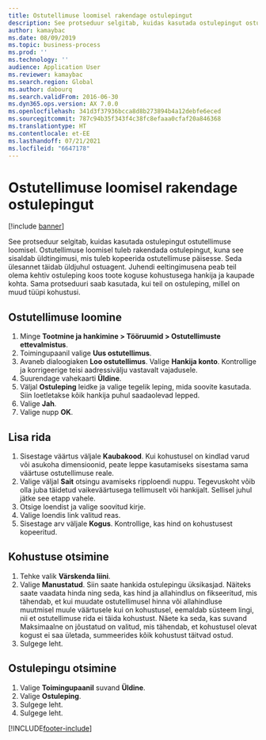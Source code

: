 ```yaml
---
title: Ostutellimuse loomisel rakendage ostulepingut
description: See protseduur selgitab, kuidas kasutada ostulepingut ostutellimuse loomisel.
author: kamaybac
ms.date: 08/09/2019
ms.topic: business-process
ms.prod: ''
ms.technology: ''
audience: Application User
ms.reviewer: kamaybac
ms.search.region: Global
ms.author: dabourq
ms.search.validFrom: 2016-06-30
ms.dyn365.ops.version: AX 7.0.0
ms.openlocfilehash: 341d3f37936bcca8d8b273894b4a12debfe6eced
ms.sourcegitcommit: 787c94b35f343f4c38fc8efaaa0cfaf20a846368
ms.translationtype: HT
ms.contentlocale: et-EE
ms.lasthandoff: 07/21/2021
ms.locfileid: "6647178"
---
```

# <a name="apply-a-purchase-agreement-when-creating-a-purchase-order"></a>Ostutellimuse loomisel rakendage ostulepingut

[!include [banner](../../includes/banner.md)]

See protseduur selgitab, kuidas kasutada ostulepingut ostutellimuse loomisel. Ostutellimuse loomisel tuleb rakendada ostulepingut, kuna see sisaldab üldtingimusi, mis tuleb kopeerida ostutellimuse päisesse. Seda ülesannet täidab üldjuhul ostuagent. Juhendi eeltingimusena peab teil olema kehtiv ostuleping koos toote koguse kohustusega hankija ja kaupade kohta. Sama protseduuri saab kasutada, kui teil on ostuleping, millel on muud tüüpi kohustusi.

## <a name="create-a-purchase-order"></a>Ostutellimuse loomine

1. Minge **Tootmine ja hankimine \> Tööruumid \> Ostutellimuste ettevalmistus**.
1. Toimingupaanil valige **Uus ostutellimus**.
1. Avaneb dialoogiaken **Loo ostutellimus**. Valige **Hankija konto**. Kontrollige ja korrigeerige teisi aadressivälju vastavalt vajadusele.
1. Suurendage vahekaarti **Üldine**.
1. Väljal **Ostuleping** leidke ja valige tegelik leping, mida soovite kasutada. Siin loetletakse kõik hankija puhul saadaolevad lepped.  
1. Valige **Jah**.
1. Valige nupp **OK**.

## <a name="add-a-line"></a>Lisa rida

1. Sisestage väärtus väljale **Kaubakood**. Kui kohustusel on kindlad varud või asukoha dimensioonid, peate leppe kasutamiseks sisestama sama väärtuse ostutellimuse reale.
1. Valige väljal **Sait** otsingu avamiseks ripploendi nuppu. Tegevuskoht võib olla juba täidetud vaikeväärtusega tellimuselt või hankijalt. Sellisel juhul jätke see etapp vahele.  
1. Otsige loendist ja valige soovitud kirje.
1. Valige loendis link valitud reas.
1. Sisestage arv väljale **Kogus**. Kontrollige, kas hind on kohustusest kopeeritud.  

## <a name="look-up-the-commitment"></a>Kohustuse otsimine

1. Tehke valik **Värskenda liini**.
1. Valige **Manustatud**. Siin saate hankida ostulepingu üksikasjad. Näiteks saate vaadata hinda ning seda, kas hind ja allahindlus on fikseeritud, mis tähendab, et kui muudate ostutellimusel hinna või allahindluse muutmisel muule väärtusele kui on kohustusel, eemaldab süsteem lingi, nii et ostutellimuse rida ei täida kohustust. Näete ka seda, kas suvand Maksimaalne on jõustatud on valitud, mis tähendab, et kohustusel olevat kogust ei saa ületada, summeerides kõik kohustust täitvad ostud.  
1. Sulgege leht.

## <a name="look-up-the-purchase-agreement"></a>Ostulepingu otsimine

1. Valige **Toimingupaanil** suvand **Üldine**.
1. Valige **Ostuleping**.
1. Sulgege leht.
1. Sulgege leht.



[!INCLUDE[footer-include](../../../includes/footer-banner.md)]